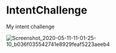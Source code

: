 # IntentChallenge
My  intent challenge




![Screenshot_2020-05-11-11-01-25-10_b036f035542741e8929feaf5223aeeb4](https://user-images.githubusercontent.com/54322853/81527257-68fca300-9377-11ea-9d17-c8dad019b716.png)

